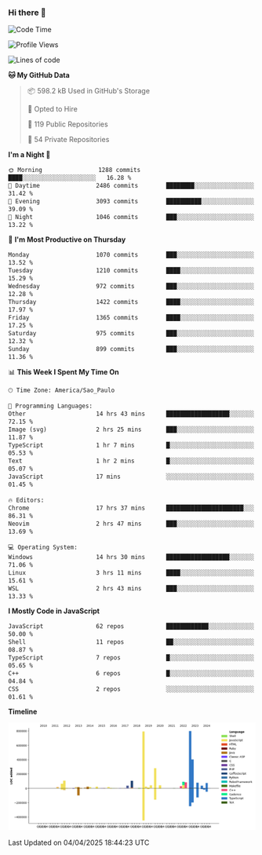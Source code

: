 ### Hi there 👋

<!--START_SECTION:waka-->
![Code Time](http://img.shields.io/badge/Code%20Time-7%2C031%20hrs-blue)

![Profile Views](http://img.shields.io/badge/Profile%20Views-0-blue)

![Lines of code](https://img.shields.io/badge/From%20Hello%20World%20I%27ve%20Written-3.3%20million%20lines%20of%20code-blue)

**🐱 My GitHub Data** 

> 📦 598.2 kB Used in GitHub's Storage 
 > 
> 💼 Opted to Hire
 > 
> 📜 119 Public Repositories 
 > 
> 🔑 54 Private Repositories 
 > 
**I'm a Night 🦉** 

```text
🌞 Morning                1288 commits        ████░░░░░░░░░░░░░░░░░░░░░   16.28 % 
🌆 Daytime                2486 commits        ████████░░░░░░░░░░░░░░░░░   31.42 % 
🌃 Evening                3093 commits        ██████████░░░░░░░░░░░░░░░   39.09 % 
🌙 Night                  1046 commits        ███░░░░░░░░░░░░░░░░░░░░░░   13.22 % 
```
📅 **I'm Most Productive on Thursday** 

```text
Monday                   1070 commits        ███░░░░░░░░░░░░░░░░░░░░░░   13.52 % 
Tuesday                  1210 commits        ████░░░░░░░░░░░░░░░░░░░░░   15.29 % 
Wednesday                972 commits         ███░░░░░░░░░░░░░░░░░░░░░░   12.28 % 
Thursday                 1422 commits        ████░░░░░░░░░░░░░░░░░░░░░   17.97 % 
Friday                   1365 commits        ████░░░░░░░░░░░░░░░░░░░░░   17.25 % 
Saturday                 975 commits         ███░░░░░░░░░░░░░░░░░░░░░░   12.32 % 
Sunday                   899 commits         ███░░░░░░░░░░░░░░░░░░░░░░   11.36 % 
```


📊 **This Week I Spent My Time On** 

```text
🕑︎ Time Zone: America/Sao_Paulo

💬 Programming Languages: 
Other                    14 hrs 43 mins      ██████████████████░░░░░░░   72.15 % 
Image (svg)              2 hrs 25 mins       ███░░░░░░░░░░░░░░░░░░░░░░   11.87 % 
TypeScript               1 hr 7 mins         █░░░░░░░░░░░░░░░░░░░░░░░░   05.53 % 
Text                     1 hr 2 mins         █░░░░░░░░░░░░░░░░░░░░░░░░   05.07 % 
JavaScript               17 mins             ░░░░░░░░░░░░░░░░░░░░░░░░░   01.45 % 

🔥 Editors: 
Chrome                   17 hrs 37 mins      ██████████████████████░░░   86.31 % 
Neovim                   2 hrs 47 mins       ███░░░░░░░░░░░░░░░░░░░░░░   13.69 % 

💻 Operating System: 
Windows                  14 hrs 30 mins      ██████████████████░░░░░░░   71.06 % 
Linux                    3 hrs 11 mins       ████░░░░░░░░░░░░░░░░░░░░░   15.61 % 
WSL                      2 hrs 43 mins       ███░░░░░░░░░░░░░░░░░░░░░░   13.33 % 
```

**I Mostly Code in JavaScript** 

```text
JavaScript               62 repos            ████████████░░░░░░░░░░░░░   50.00 % 
Shell                    11 repos            ██░░░░░░░░░░░░░░░░░░░░░░░   08.87 % 
TypeScript               7 repos             █░░░░░░░░░░░░░░░░░░░░░░░░   05.65 % 
C++                      6 repos             █░░░░░░░░░░░░░░░░░░░░░░░░   04.84 % 
CSS                      2 repos             ░░░░░░░░░░░░░░░░░░░░░░░░░   01.61 % 
```



**Timeline**

![Lines of Code chart](https://raw.githubusercontent.com/jampow/jampow/master/assets/bar_graph.png)


 Last Updated on 04/04/2025 18:44:23 UTC
<!--END_SECTION:waka-->
